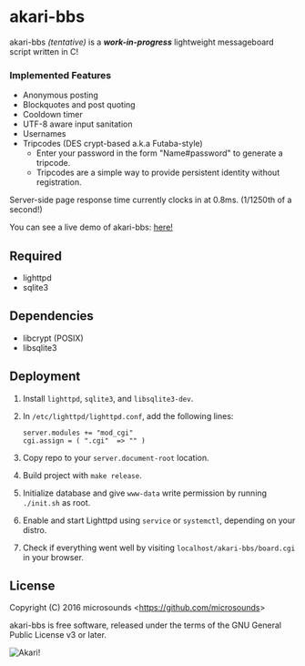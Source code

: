 # akari-bbs
akari-bbs _(tentative)_ is a _**work-in-progress**_ lightweight messageboard script written in C!

### Implemented Features
* Anonymous posting
* Blockquotes and post quoting
* Cooldown timer
* UTF-8 aware input sanitation
* Usernames
* Tripcodes (DES crypt-based a.k.a Futaba-style)
  * Enter your password in the form "Name#password" to generate a tripcode.
  * Tripcodes are a simple way to provide persistent identity without registration.

Server-side page response time currently clocks in at 0.8ms. (1/1250th of a second!)

You can see a live demo of akari-bbs: [here!](http://akaribbs.mooo.com/)

## Required
* lighttpd
* sqlite3

## Dependencies
* libcrypt (POSIX)
* libsqlite3

## Deployment
1. Install ```lighttpd```, ```sqlite3```, and ```libsqlite3-dev```.
2. In ```/etc/lighttpd/lighttpd.conf```, add the following lines:

   ```
   server.modules += "mod_cgi"
   cgi.assign = ( ".cgi"  => "" )
   ```
3. Copy repo to your ```server.document-root``` location.
4. Build project with ```make release```.
5. Initialize database and give ```www-data``` write permission by running ```./init.sh``` as root.
6. Enable and start Lighttpd using ```service``` or ```systemctl```, depending on your distro.
7. Check if everything went well by visiting ```localhost/akari-bbs/board.cgi``` in your browser.

## License
Copyright (C) 2016 microsounds <<https://github.com/microsounds>>

akari-bbs is free software, released under the terms of the GNU General Public License v3 or later.

![Akari!](http://i.imgur.com/fOCh5UZ.gif)

